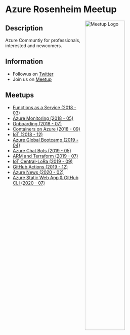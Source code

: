 # Azure Rosenheim Meetup

<img width="50%" align="right" alt="Meetup Logo" src="https://secure.meetupstatic.com/photos/event/2/5/7/3/clean_476649587.jpeg">

## Description

<p>Azure Communtiy for professionals, interested and newcomers.</p>

## Information

- Followus on [Twitter](https://twitter.com/AzureMeetup)
- Join us on [Meetup](https://www.meetup.com/de-DE/Azure-Meetup-Rosenheim/)

## Meetups

* [Functions as a Service (2018 - 03)](Azure%20Meetup%202018%20-%2003%20-%20Functions%20as%20a%20Service/Azure%20Meetup%202018%20-%2003%20-%20Functions%20as%20a%20Service.pdf)
* [Azure Monitoring (2018 - 05)](Azure%20Meetup%202018%20-%2005%20-%20Azure%20Monitoring/Azure%20Meetup%202018%20-%2005%20-%20Monitoring.pdf)
* [Onboarding (2018 - 07)](Azure%20Meetup%202018%20-%2007%20-%20Onboarding/whiteduck-azure-meetup-2018-07.pdf)
* [Containers on Azure (2018 - 09)](Azure%20Meetup%202018%20-%2009%20-%20Containers%20on%20Azure)
* [IoT (2018 - 12)](Azure%20Meetup%202018%20-%2012%20-%20IoT/Azure-Meetup-2018-12-IoT.pdf)
* [Azure Global Bootcamp (2019 - 04)](Azure%20Global%20Bootcamp%202019%20-%2004/Azure-Bootcamp-Container%20on%20Azure.pdf)
* [Azure Chat Bots (2019 - 05)](Azure%20Meetup%202019%20-%2005%20-%20Azure%20Chat%20Bots)
* [ARM and Terraform (2019 - 07)](Azure%20Meetup%202019%20-%2007%20-%20ARM-andTerraform/Azure%20Meetup%202019%20-%2007%20-%20ARM-and-Terraform.pdf)
* [IoT Central-LoRa (2019 - 09)](Azure%20Meetup%202019%20-%2009%20-%20IoT%20Central-LoRa/AzureMeetup-IoT-Central-LoRa-2019-09.pdf)
* [GitHub Actions (2019 - 12)](Azure%20Meetup%202019%20-%2012%20-%20Github%20Actions)
* [Azure News (2020 - 02)](Azure%20Meetup%202020%20-%2002%20-%20Azure%20News)
* [Azure Static Web App & GitHub CLI (2020 - 07)](Azure%20Meetup%202020%20-%2007%20-%20Azure%20Static%20Web%20App%20%26%20GitHub%20CLI/AzureStaticWebApps.pptx)